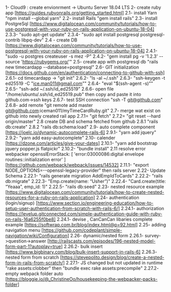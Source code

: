 1- Cloud9 : create envionrment -> Ubuntu Server 18.04 LTS
2- create ruby app [https://guides.rubyonrails.org/getting_started.html]
2.1- install Yarn "npm install --global yarn"
2.2- install Rails "gem install rails"
2.3- install PostgreSql [https://www.digitalocean.com/community/tutorials/how-to-use-postgresql-with-your-ruby-on-rails-application-on-ubuntu-18-04]
2.3.3- "sudo apt-get update"
2.3.4- "sudo apt install postgresql postgresql-contrib libpq-dev"
2.4 - create DB [https://www.digitalocean.com/community/tutorials/how-to-use-postgresql-with-your-ruby-on-rails-application-on-ubuntu-18-04]
2.4.1- "sudo -u postgres createuser -s mez -P"
2.4.2- "gem install pg -v '1.2.3' --source 'https://rubygems.org/'"
2.5- create app with postgresql db "rails new timecardapp --database=postgresql"
2.6- GIT initialization [https://docs.github.com/en/authentication/connecting-to-github-with-ssh]
2.6.1- cd timecardapp -> "git init"
2.6.2- "ls -al ~/.ssh"
2.6.3- "ssh-keygen -t ed25519 -C "ice.man011@gmail.com""
2.6.4- "eval "$(ssh-agent -s)""
2.6.5- "ssh-add ~/.ssh/id_ed25519"
2.6.6- open file "/home/ubuntu/.ssh/id_ed25519.pub" then copy and paste it into github.com->ssh keys
2.6.7- test SSH connection "ssh -T git@github.com"
2.6.8- add remote "git remote add master git@github.com:iceman011/myTimeCardRuby.git"
2.7- merge wat exist on github into newly created rail app 
2.7.1= "git fetch"
2.7.2= "git reset --hard origin/master"
2.8 create DB and schema fetched from github
2.8.1 "rails db:create"
2.8.2 "rails db:schema:load"
2.9- auto complete component [https://joelc.io/dynamic-autocomplete-rails-6]
2.9.1- "yarn add jquery"
2.9.2- "yarn add easy-autocomplete"
2.10- calender [https://dzone.com/articles/give-your-dates]
2.10.1- "yarn add bootstrap jquery popper.js flatpickr"
2.10.2- "bundle install"
2.11 resolve error webpacker opensslErrorStack: [ 'error:03000086:digital envelope routines::initialization error' ] [https://github.com/webpack/webpack/issues/14532]
2.11.1- "export NODE_OPTIONS=--openssl-legacy-provider" then rails server
2.22- Update Schema
2.22.1-  "rails generate migration AddEmpIdToCards"
2.22.2- "rails db:migrate"
2.22.3- "Emp.create(name: “Usher”)"
2.22.4- "Card.create(title: “Yeaaa”, emp_id: 1)"
2.22.5- "rails db:seed"
2.23- nested resource example [https://www.digitalocean.com/community/tutorials/how-to-create-nested-resources-for-a-ruby-on-rails-application]
2.24- authentication (login/signup) [https://www.section.io/engineering-education/how-to-setup-user-authentication-from-scratch-with-rails-6/]
2.24.1- authorization [https://levelup.gitconnected.com/simple-authentication-guide-with-ruby-on-rails-16a6255f0be8]
2.24.1- devise , CanCanCan libaries complete example [https://softwrap.com.br/blog/index.html@p=92.html]
2.25- adding navigation menu [https://github.com/codeplant/simple-navigation/wiki/Configuration]
2.26- dynamic/nested form
2.26.1- survey->question->answer [http://railscasts.com/episodes/196-nested-model-form-part-1?autoplay=true]
2.26.2- bulk insert [https://www.bigbinary.com/blog/bulk-insert-support-in-rails-6]
2.26.3- nested form from scratch [https://stevepolito.design/blog/create-a-nested-form-in-rails-from-scratch/]
2.27.1- JS changed but not updated in runtime "rake assets:clobber" then "bundle exec rake assets:precompile"
2.27.2- empty webpack folder auto [https://bloggie.io/@_ChristineOo/housekeeping-the-webpacker-packs-folder]